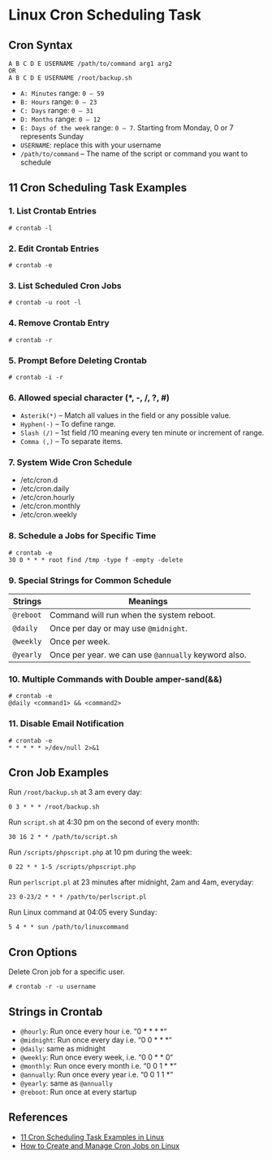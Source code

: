 # Linux Cron Scheduling Task

## Cron Syntax
```
A B C D E USERNAME /path/to/command arg1 arg2
OR
A B C D E USERNAME /root/backup.sh
```
- `A: Minutes` range: `0 – 59`
- `B: Hours` range: `0 – 23`
- `C: Days` range: `0 – 31`
- `D: Months` range: `0 – 12`
- `E: Days of the week` range: `0 – 7`. Starting from Monday, 0 or 7 represents Sunday
- `USERNAME`: replace this with your username
- `/path/to/command` – The name of the script or command you want to schedule

## 11 Cron Scheduling Task Examples
### 1. List Crontab Entries
```
# crontab -l
```

### 2. Edit Crontab Entries
```
# crontab -e
```

### 3. List Scheduled Cron Jobs
```
# crontab -u root -l
```

### 4. Remove Crontab Entry
```
# crontab -r
```

### 5. Prompt Before Deleting Crontab
```
# crontab -i -r
```

### 6. Allowed special character (*, -, /, ?, #)
- `Asterik(*)` – Match all values in the field or any possible value.
- `Hyphen(-)` – To define range.
- `Slash (/)` – 1st field /10 meaning every ten minute or increment of range.
- `Comma (,)` – To separate items.

### 7. System Wide Cron Schedule
- /etc/cron.d
- /etc/cron.daily
- /etc/cron.hourly
- /etc/cron.monthly
- /etc/cron.weekly

### 8. Schedule a Jobs for Specific Time
```
# crontab -e
30 0 * * * root find /tmp -type f -empty -delete
```

### 9. Special Strings for Common Schedule
Strings | Meanings
---|-----
`@reboot` | Command will run when the system reboot.
`@daily` | Once per day or may use `@midnight`.
`@weekly` | Once per week.
`@yearly` | Once per year. we can use `@annually` keyword also.

### 10. Multiple Commands with Double amper-sand(&&)
```
# crontab -e
@daily <command1> && <command2>
```

### 11. Disable Email Notification
```
# crontab -e
* * * * * >/dev/null 2>&1
```

## Cron Job Examples
Run `/root/backup.sh` at 3 am every day:
```
0 3 * * * /root/backup.sh
```
Run `script.sh` at 4:30 pm on the second of every month:
```
30 16 2 * * /path/to/script.sh
```
Run `/scripts/phpscript.php` at 10 pm during the week:
```
0 22 * * 1-5 /scripts/phpscript.php
```
Run `perlscript.pl` at 23 minutes after midnight, 2am and 4am, everyday:
```
23 0-23/2 * * * /path/to/perlscript.pl
```
Run Linux command at 04:05 every Sunday:
```
5 4 * * sun /path/to/linuxcommand
```

## Cron Options
Delete Cron job for a specific user.
```
# crontab -r -u username
```

## Strings in Crontab
- `@hourly`: Run once every hour i.e. “0 * * * *“
- `@midnight`: Run once every day i.e. “0 0 * * *“
- `@daily`: same as midnight
- `@weekly`: Run once every week, i.e. “0 0 * * 0“
- `@monthly`: Run once every month i.e. “0 0 1 * *“
- `@annually`: Run once every year i.e. “0 0 1 1 *“
- `@yearly`: same as `@annually`
- `@reboot`: Run once at every startup

## References
- [11 Cron Scheduling Task Examples in Linux](https://www.tecmint.com/11-cron-scheduling-task-examples-in-linux/)
- [How to Create and Manage Cron Jobs on Linux](https://www.tecmint.com/create-and-manage-cron-jobs-on-linux/)